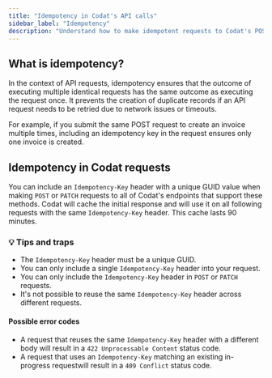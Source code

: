 ```yaml
---
title: "Idempotency in Codat's API calls"
sidebar_label: "Idempotency"
description: "Understand how to make idempotent requests to Codat's POST and PATCH endpoints"
---
```


## What is idempotency?

In the context of API requests, idempotency ensures that the outcome of executing multiple identical requests has the same outcome as executing the request once. It prevents the creation of duplicate records if an API request needs to be retried due to network issues or timeouts.

For example, if you submit the same POST request to create an invoice multiple times, including an idempotency key in the request ensures only one invoice is created.

## Idempotency in Codat requests

You can include an `Idempotency-Key` header with a unique GUID value when making `POST` or `PATCH` requests to all of Codat's endpoints that support these methods. Codat will cache the initial response and will use it on all following requests with the same `Idempotency-Key` header. This cache lasts 90 minutes. 

### 💡 Tips and traps

- The `Idempotency-Key` header must be a unique GUID.
- You can only include a single `Idempotency-Key` header into your request.
- You can only include the `Idempotency-Key` header in `POST` or `PATCH` requests.
- It's not possible to reuse the same `Idempotency-Key` header across different requests.

#### Possible error codes

- A request that reuses the same `Idempotency-Key` header with a different body will result in a `422 Unprocessable Content` status code.
- A request that uses an `Idempotency-Key` matching an existing in-progress requestwill result in a `409 Conflict` status code.

